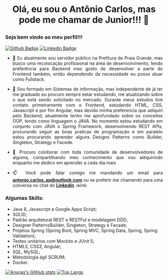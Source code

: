# <p align = "center"> Olá, eu sou o Antônio Carlos, mas pode me chamar de Junior!!! 👋
### Seja bem vindo ao meu perfil!!!</p>

[![Github Badge](https://img.shields.io/badge/-Github-000?style=flat-square&logo=Github&logoColor=white&link=https://github.com/JuniorAndradePinheiro)](https://github.com/JuniorAndradePinheiro)
[![Linkedin Badge](https://img.shields.io/badge/-LinkedIn-blue?style=flat-square&logo=Linkedin&logoColor=white&link=https://www.linkedin.com/in/ant%C3%B4nio-carlos-andrade-pinheiro-b03911116/)](https://www.linkedin.com/in/ant%C3%B4nio-carlos-andrade-pinheiro-b03911116/)

- <p align="justify">🔭 Eu atualmente sou servidor público na Prefitura de Praia Grande, mas busco uma recolocação profissional na área de desenvolvimento, tendo preferência para Backend mas gosto de desenvolver a parte do Frontend também, então dependendo da necessidade eu posso atuar como Fullstack.</p>

- <p align="justify">🌱 Sou formado em Sistemas de informação, mas independente de já ter me graduado eu procuro sempre estar estudando, me atualizando sobre o que está sendo solicitado no mercado. Durante meus estudos tive contato primeiramente com o Frontend, estudando HTML, CSS, Javascript e por fim Angular, mas devido minha preferencia que adiquiri pelo Backend, atualmente tenho me aprofundado sobre os conceitos OOP, tendo como linguagem o JAVA. No momento estou estudando em conjunto com JAVA o Spring Framework, desenvolvendo REST APIs, procurando seguir as boas praticas de programação e em paralelo estou procurando aprender alguns Designs Patterns como Builder, Singleton, Strategy e Facede.</p>

- <p align="justify">👯 Procuro coloborar com toda comunidade de desenvolvedores de alguma, compartilhando meu conhecimento que vou adiquirindo enquanto me dedico em aprender a cada dia mais</p> 

- <p align="justify">📫 Você pode falar comigo me mandando um email para <b><a href=mailto:antonio.carlos_ap@outlook.com?subject=subject text">antonio.carlos_ap@outlook.com</a></b> ou se preferir me chamando para uma conversa no chat do <b><a href="//www.linkedin.com/in/ant%C3%B4nio-carlos-andrade-pinheiro-b03911116/">Linkedin</a></b> :wink:</p>


### Algumas Skills:
-	Java 8, Javascript e Google Apps Script; 
-	SOLID;
-	Padrão arquitetural REST e RESTFul e modelagem DDD; 
-	Designer PatternsBuilder, Singleton, Strategy e Facade; 
-	Projetos Spring (Spring Boot, Spring MVC, Spring Data, Spring, Spring Validation); 
-	Testes unitários com Mockito e JUnit 5; 
-	HTML5, CSS3, Angular; 
-	SQL, MySQL; 
-	Metodologia ágil SCRUM; 
-	Docker. 
  
[![Anurag's GitHub stats](https://github-readme-stats.vercel.app/api?username=JuniorAndradePinheiro&count_private=true&theme=tokyonight)](https://github.com/anuraghazra/github-readme-stats)
[![Top Langs](https://github-readme-stats.vercel.app/api/top-langs/?username=JuniorAndradePinheiro&count_private=true&theme=tokyonight)](https://github.com/anuraghazra/github-readme-stats)
